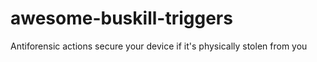 # awesome-buskill-triggers
Antiforensic actions secure your device if it's physically stolen from you
